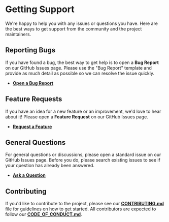 # Getting Support

We're happy to help you with any issues or questions you have. Here are the best ways to get support from the community and the project maintainers.

## Reporting Bugs

If you have found a bug, the best way to get help is to open a **Bug Report** on our GitHub Issues page. Please use the "Bug Report" template and provide as much detail as possible so we can resolve the issue quickly.

-   [**Open a Bug Report**](https://github.com/3gods/3gods-indy-tool/issues/new?assignees=&labels=bug&template=bug_report.md&title=%5BBUG%5D+)

## Feature Requests

If you have an idea for a new feature or an improvement, we'd love to hear about it! Please open a **Feature Request** on our GitHub Issues page.

-   [**Request a Feature**](https://github.com/3gods/3gods-indy-tool/issues/new?assignees=&labels=enhancement&template=feature_request.md&title=%5BFEAT%5D+)

## General Questions

For general questions or discussions, please open a standard issue on our GitHub Issues page. Before you do, please search existing issues to see if your question has already been answered.

-   [**Ask a Question**](https://github.com/3gods/3gods-indy-tool/issues)

## Contributing

If you'd like to contribute to the project, please see our [**CONTRIBUTING.md**](CONTRIBUTING.md) file for guidelines on how to get started. All contributors are expected to follow our [**CODE_OF_CONDUCT.md**](CODE_OF_CONDUCT.md).
